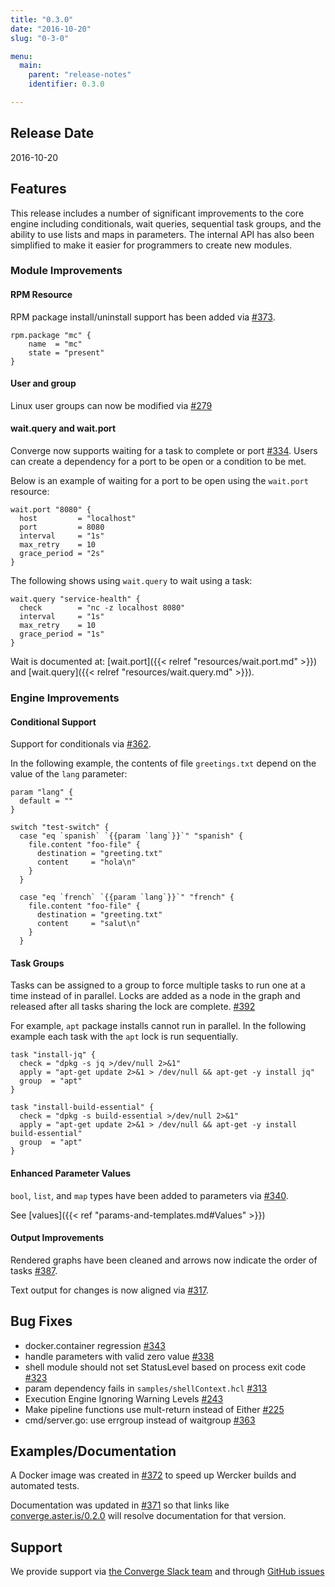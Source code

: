 ```yaml
---
title: "0.3.0"
date: "2016-10-20"
slug: "0-3-0"

menu:
  main:
    parent: "release-notes"
    identifier: 0.3.0

---
```


## Release Date

2016-10-20

## Features

This release includes a number of significant improvements to the core engine including conditionals,
wait queries, sequential task groups, and the ability to use lists and maps in parameters. The internal API has
also been simplified to make it easier for programmers to create new modules.

### Module Improvements

#### RPM Resource

RPM package install/uninstall support has been added via [#373](https://github.com/asteris-llc/converge/pull/373).

```hcl
rpm.package "mc" {
    name  = "mc"
    state = "present"
}
```

#### User and group

Linux user groups can now be modified via [#279](https://github.com/asteris-llc/converge/issues/279)

#### wait.query and wait.port

Converge now supports waiting for a task to complete or port [#334](https://github.com/asteris-llc/converge/pull/334).
Users can create a dependency for a port to be open or a condition to be met.

Below is an example of waiting for a port to be open using the `wait.port` resource:

```hcl
wait.port "8080" {
  host         = "localhost"
  port         = 8080
  interval     = "1s"
  max_retry    = 10
  grace_period = "2s"
}
```

The following shows using `wait.query` to wait using a task:

```hcl
wait.query "service-health" {
  check        = "nc -z localhost 8080"
  interval     = "1s"
  max_retry    = 10
  grace_period = "1s"
}
```

Wait is documented at: [wait.port]({{< relref "resources/wait.port.md" >}}) and [wait.query]({{< relref "resources/wait.query.md" >}}).


### Engine Improvements

#### Conditional Support

Support for conditionals via [#362](https://github.com/asteris-llc/converge/pull/362).

In the following example, the contents of file `greetings.txt` depend on the value of
the `lang` parameter:

```hcl
param "lang" {
  default = ""
}

switch "test-switch" {
  case "eq `spanish` `{{param `lang`}}`" "spanish" {
    file.content "foo-file" {
      destination = "greeting.txt"
      content     = "hola\n"
    }
  }

  case "eq `french` `{{param `lang`}}`" "french" {
    file.content "foo-file" {
      destination = "greeting.txt"
      content     = "salut\n"
    }
  }

```

#### Task Groups

Tasks can be assigned to a group to force multiple tasks to run
one at a time instead of in parallel. Locks are added as a node in the graph and released
after all tasks sharing the lock are complete. [#392](https://github.com/asteris-llc/converge/pull/392)

For example, `apt` package installs cannot run in parallel. In the following example
each task with the `apt` lock is run sequentially.

```hcl
task "install-jq" {
  check = "dpkg -s jq >/dev/null 2>&1"
  apply = "apt-get update 2>&1 > /dev/null && apt-get -y install jq"
  group  = "apt"
}

task "install-build-essential" {
  check = "dpkg -s build-essential >/dev/null 2>&1"
  apply = "apt-get update 2>&1 > /dev/null && apt-get -y install build-essential"
  group  = "apt"
}
```

#### Enhanced Parameter Values

`bool`, `list`, and `map` types have been added to parameters via [#340](https://github.com/asteris-llc/converge/pull/340).

See [values]({{< ref "params-and-templates.md#Values" >}})

#### Output Improvements

Rendered graphs have been cleaned and arrows now indicate the order of tasks [#387](https://github.com/asteris-llc/converge/pull/387).

Text output for changes is now aligned via [#317](https://github.com/asteris-llc/converge/pull/317).


## Bug Fixes

- docker.container regression [#343](https://github.com/asteris-llc/converge/issues/343)
- handle parameters with valid zero value [#338](https://github.com/asteris-llc/converge/issues/338)
- shell module should not set StatusLevel based on process exit code [#323](https://github.com/asteris-llc/converge/issues/323)
- param dependency fails in `samples/shellContext.hcl` [#313](https://github.com/asteris-llc/converge/issues/313)
- Execution Engine Ignoring Warning Levels [#243](https://github.com/asteris-llc/converge/issues/243)
- Make pipeline functions use mult-return instead of Either [#225](https://github.com/asteris-llc/converge/issues/225)
- cmd/server.go: use errgroup instead of waitgroup [#363](https://github.com/asteris-llc/converge/pull/363)

## Examples/Documentation

A Docker image was created in [#372](https://github.com/asteris-llc/converge/pull/372) to speed up Wercker builds and automated tests.

Documentation was updated in [#371](https://github.com/asteris-llc/converge/pull/371) so that links like
[converge.aster.is/0.2.0](https://converge.aster.is/0.2.0) will resolve documentation for that version.

## Support

We provide support via [the Converge Slack team](http://converge-slack.aster.is/) and through [GitHub issues](https://github.com/asteris-llc/converge/issues)

